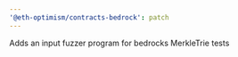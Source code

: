 ```yaml
---
'@eth-optimism/contracts-bedrock': patch
---
```


Adds an input fuzzer program for bedrocks MerkleTrie tests
